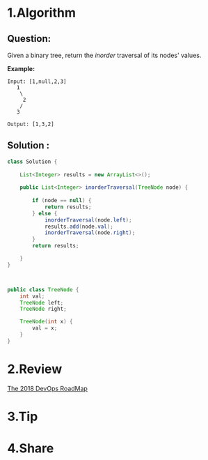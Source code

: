 # 1.Algorithm

## Question:

Given a binary tree, return the *inorder* traversal of its nodes' values.

**Example:**

```
Input: [1,null,2,3]
   1
    \
     2
    /
   3

Output: [1,3,2]
```

## Solution :

```java
class Solution {
    
    List<Integer> results = new ArrayList<>();
    
    public List<Integer> inorderTraversal(TreeNode node) {
        
        if (node == null) {
            return results;
        } else {
            inorderTraversal(node.left);
            results.add(node.val);
            inorderTraversal(node.right);
        }
        return results;        

    }
}



public class TreeNode {
    int val;
    TreeNode left;
    TreeNode right;

    TreeNode(int x) {
        val = x;
    }
}
```



# 2.Review

[The 2018 DevOps RoadMap](https://hackernoon.com/the-2018-devops-roadmap-31588d8670cb)





# 3.Tip	



# 4.Share







